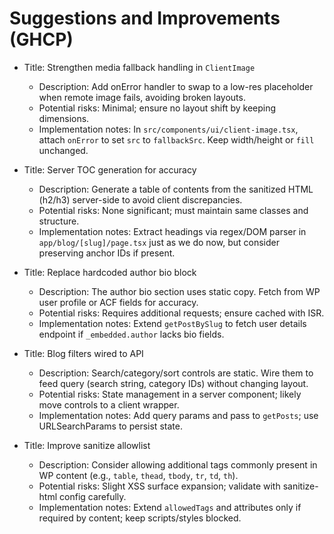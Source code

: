 # Suggestions and Improvements (GHCP)

- Title: Strengthen media fallback handling in `ClientImage`
  - Description: Add onError handler to swap to a low-res placeholder when remote image fails, avoiding broken layouts.
  - Potential risks: Minimal; ensure no layout shift by keeping dimensions.
  - Implementation notes: In `src/components/ui/client-image.tsx`, attach `onError` to set `src` to `fallbackSrc`. Keep width/height or `fill` unchanged.

- Title: Server TOC generation for accuracy
  - Description: Generate a table of contents from the sanitized HTML (h2/h3) server-side to avoid client discrepancies.
  - Potential risks: None significant; must maintain same classes and structure.
  - Implementation notes: Extract headings via regex/DOM parser in `app/blog/[slug]/page.tsx` just as we do now, but consider preserving anchor IDs if present.

- Title: Replace hardcoded author bio block
  - Description: The author bio section uses static copy. Fetch from WP user profile or ACF fields for accuracy.
  - Potential risks: Requires additional requests; ensure cached with ISR.
  - Implementation notes: Extend `getPostBySlug` to fetch user details endpoint if `_embedded.author` lacks bio fields.

- Title: Blog filters wired to API
  - Description: Search/category/sort controls are static. Wire them to feed query (search string, category IDs) without changing layout.
  - Potential risks: State management in a server component; likely move controls to a client wrapper.
  - Implementation notes: Add query params and pass to `getPosts`; use URLSearchParams to persist state.

- Title: Improve sanitize allowlist
  - Description: Consider allowing additional tags commonly present in WP content (e.g., `table`, `thead`, `tbody`, `tr`, `td`, `th`).
  - Potential risks: Slight XSS surface expansion; validate with sanitize-html config carefully.
  - Implementation notes: Extend `allowedTags` and attributes only if required by content; keep scripts/styles blocked.
